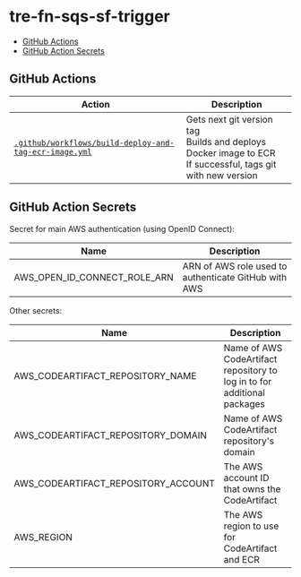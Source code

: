 # tre-fn-sqs-sf-trigger

* [GitHub Actions](#github-actions)
* [GitHub Action Secrets](#github-action-secrets)

## GitHub Actions

| Action | Description |
| --- | --- |
| [`.github/workflows/build-deploy-and-tag-ecr-image.yml`](.github/workflows/build-deploy-and-tag-ecr-image.yml) | Gets next git version tag<br>Builds and deploys Docker image to ECR<br>If successful, tags git with new version |

## GitHub Action Secrets

Secret for main AWS authentication (using OpenID Connect):

| Name                         | Description                                          |
| ---------------------------- | ---------------------------------------------------- |
| AWS_OPEN_ID_CONNECT_ROLE_ARN | ARN of AWS role used to authenticate GitHub with AWS |

Other secrets:

| Name                                | Description                                                              |
| ----------------------------------- | ------------------------------------------------------------------------ |
| AWS_CODEARTIFACT_REPOSITORY_NAME    | Name of AWS CodeArtifact repository to log in to for additional packages |
| AWS_CODEARTIFACT_REPOSITORY_DOMAIN  | Name of AWS CodeArtifact repository's domain                             |
| AWS_CODEARTIFACT_REPOSITORY_ACCOUNT | The AWS account ID that owns the CodeArtifact                            |
| AWS_REGION                          | The AWS region to use for CodeArtifact and ECR                           |
